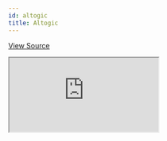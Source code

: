 ```yaml
---
id: altogic
title: Altogic
---
```


[View Source](https://github.com/pankod/refine/tree/master/examples/altogic)

<iframe src="https://codesandbox.io/embed/refine-altogic-example-2wpc7?autoresize=1&fontsize=14&module=%2Fsrc%2FApp.tsx&theme=dark&view=preview"
    style={{width: "100%", height:"80vh", border: "0px", borderRadius: "8px", overflow:"hidden"}}
    title="refine-strapi-example"
    allow="accelerometer; ambient-light-sensor; camera; encrypted-media; geolocation; gyroscope; hid; microphone; midi; payment; usb; vr; xr-spatial-tracking"
    sandbox="allow-forms allow-modals allow-popups allow-presentation allow-same-origin allow-scripts"
></iframe>
